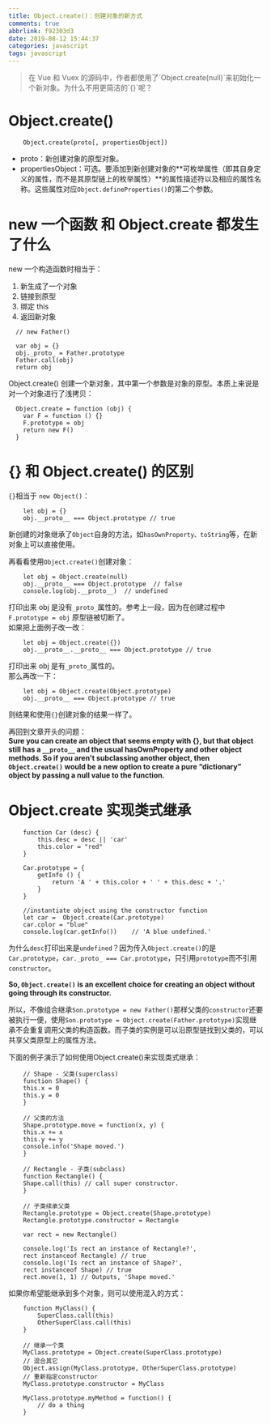```yaml
---
title: Object.create()：创建对象的新方式
comments: true
abbrlink: f92303d3
date: 2019-08-12 15:44:37
categories: javascript
tags: javascript
---
```


<blockquote bgcolor=#FF4500>在 Vue 和 Vuex 的源码中，作者都使用了`Object.create(null)`来初始化一个新对象。为什么不用更简洁的`{}`呢？</blockquote>

# Object.create()
```
    Object.create(proto[, propertiesObject])
```
- proto：新创建对象的原型对象。
- propertiesObject：可选。要添加到新创建对象的**可枚举属性（即其自身定义的属性，而不是其原型链上的枚举属性）**的属性描述符以及相应的属性名称。这些属性对应`Object.defineProperties()`的第二个参数。

# new 一个函数 和 Object.create 都发生了什么
new 一个构造函数时相当于：
1. 新生成了一个对象
2. 链接到原型
3. 绑定 this
4. 返回新对象  

```
  // new Father()

  var obj = {}
  obj._proto_ = Father.prototype
  Father.call(obj)
  return obj
```
Object.create() 创建一个新对象，其中第一个参数是对象的原型。本质上来说是对一个对象进行了浅拷贝：
```
  Object.create = function (obj) {
    var F = function () {}
    F.prototype = obj
    return new F()
  }
```

# {} 和 Object.create() 的区别
`{}`相当于 `new Object()`：
```
    let obj = {}
    obj.__proto__ === Object.prototype // true
```
新创建的对象继承了`Object`自身的方法，如`hasOwnProperty、toString`等，在新对象上可以直接使用。  

再看看使用`Object.create()`创建对象：
```
    let obj = Object.create(null)
    obj.__proto__ === Object.prototype  // false
    console.log(obj.__proto__)  // undefined
```
打印出来 obj 是没有`_proto_`属性的。参考上一段，因为在创建过程中 `F.prototype = obj` 原型链被切断了。  
如果把上面例子改一改：
```
    let obj = Object.create({})
    obj.__proto__.__proto__ === Object.prototype // true
```
打印出来 obj 是有`_proto_`属性的。  
那么再改一下：
```
    let obj = Object.create(Object.prototype)
    obj.__proto__ === Object.prototype // true
```
则结果和使用`{}`创建对象的结果一样了。  

再回到文章开头的问题：  
**Sure you can create an object that seems empty with {}, but that object still has a `__proto__` and the usual hasOwnProperty and other object methods. So if you aren't subclassing another object, then `Object.create()` would be a new option to create a pure “dictionary” object by passing a null value to the function.**

# Object.create 实现类式继承
```
    function Car (desc) {
        this.desc = desc || 'car'
        this.color = "red"
    }

    Car.prototype = {
        getInfo () {
            return 'A ' + this.color + ' ' + this.desc + '.'
        }
    }

    //instantiate object using the constructor function
    let car =  Object.create(Car.prototype)
    car.color = "blue"
    console.log(car.getInfo())    // 'A blue undefined.'
```
为什么`desc`打印出来是`undefined`？因为传入`Object.create()`的是`Car.prototype`，`car._proto_ === Car.prototype`，只引用`prototype`而不引用`constructor`。  

**So, `Object.create()` is an excellent choice for creating an object without going through its constructor.**   

所以，不像组合继承`Son.prototype = new Father()`那样父类的`constructor`还要被执行一便，使用`Son.prototype = Object.create(Father.prototype)`实现继承不会重复调用父类的构造函数。而子类的实例是可以沿原型链找到父类的，可以共享父类原型上的属性方法。  

下面的例子演示了如何使用Object.create()来实现类式继承：
```
    // Shape - 父类(superclass)
    function Shape() {
    this.x = 0
    this.y = 0
    }

    // 父类的方法
    Shape.prototype.move = function(x, y) {
    this.x += x
    this.y += y
    console.info('Shape moved.')
    }

    // Rectangle - 子类(subclass)
    function Rectangle() {
    Shape.call(this) // call super constructor.
    }

    // 子类续承父类
    Rectangle.prototype = Object.create(Shape.prototype)
    Rectangle.prototype.constructor = Rectangle

    var rect = new Rectangle()

    console.log('Is rect an instance of Rectangle?',
    rect instanceof Rectangle) // true
    console.log('Is rect an instance of Shape?',
    rect instanceof Shape) // true
    rect.move(1, 1) // Outputs, 'Shape moved.'
```
如果你希望能继承到多个对象，则可以使用混入的方式：
```
    function MyClass() {
        SuperClass.call(this)
        OtherSuperClass.call(this)
    }

    // 继承一个类
    MyClass.prototype = Object.create(SuperClass.prototype)
    // 混合其它
    Object.assign(MyClass.prototype, OtherSuperClass.prototype)
    // 重新指定constructor
    MyClass.prototype.constructor = MyClass

    MyClass.prototype.myMethod = function() {
        // do a thing
    }
```